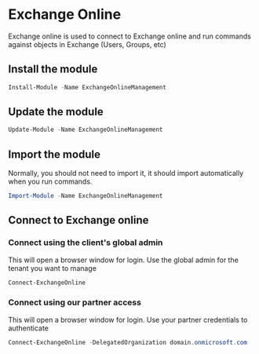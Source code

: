 # Exchange Online

Exchange online is used to connect to Exchange online and run commands against objects in Exchange (Users, Groups, etc)

## Install the module

```PowerShell
Install-Module -Name ExchangeOnlineManagement
```

## Update the module

```PowerShell
Update-Module -Name ExchangeOnlineManagement
```

## Import the module

Normally, you should not need to import it, it should import automatically when you run commands.

```PowerShell
Import-Module -Name ExchangeOnlineManagement
```

## Connect to Exchange online

### Connect using the client's global admin

This will open a browser window for login. Use the global admin for the tenant you want to manage

```PowerShell
Connect-ExchangeOnline
```

### Connect using our partner access

This will open a browser window for login. Use your partner credentials to authenticate

```PowerShell
Connect-ExchangeOnline -DelegatedOrganization domain.onmicrosoft.com
```
